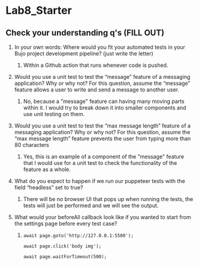 # Lab8_Starter

## Check your understanding q's (FILL OUT)
1. In your own words: Where would you fit your automated tests in your Bujo project development pipeline? (just write the letter)
   
   1. Within a Github action that runs whenever code is pushed.

2. Would you use a unit test to test the “message” feature of a messaging application? Why or why not? For this question, assume the “message” feature allows a user to write and send a message to another user.

    1. No, because a "message" feature can having many moving parts within it. I would try to break down it into smaller components and use unit testing on them.

3. Would you use a unit test to test the “max message length” feature of a messaging application? Why or why not? For this question, assume the “max message length” feature prevents the user from typing more than 80 characters

    1. Yes, this is an example of a component of the "message" feature that I would use for a unit test to check the functionality of the feature as a whole.

4. What do you expect to happen if we run our puppeteer tests with the field “headless” set to true?

    1. There will be no browser UI that pops up when running the tests, the tests will just be performed and we will see the output.

5. What would your beforeAll callback look like if you wanted to start from the settings page before every test case?

    1.  `await page.goto('http://127.0.0.1:5500');`
        
        `await page.click('body img');` 
        
        `await page.waitForTimeout(500);`
